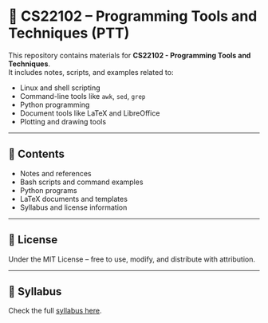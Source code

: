 # 📘 CS22102 – Programming Tools and Techniques (PTT)

This repository contains materials for **CS22102 - Programming Tools and Techniques**.  
It includes notes, scripts, and examples related to:

- Linux and shell scripting  
- Command-line tools like `awk`, `sed`, `grep`  
- Python programming  
- Document tools like LaTeX and LibreOffice  
- Plotting and drawing tools

---

## 📁 Contents

- Notes and references  
- Bash scripts and command examples  
- Python programs  
- LaTeX documents and templates  
- Syllabus and license information  

---

## 📄 License

Under the MIT License – free to use, modify, and distribute with attribution.


---

## 🔗 Syllabus

Check the full [syllabus here](./syllabus.md).
